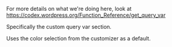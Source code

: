 For more details on what we're doing here, look at https://codex.wordpress.org/Function_Reference/get_query_var

Specifically the custom query var section.

Uses the color selection from the customizer as a default.